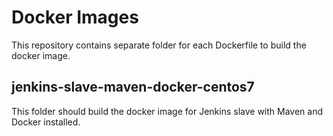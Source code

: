 # Docker Images
This repository contains separate folder for each Dockerfile to build the docker image.

## jenkins-slave-maven-docker-centos7
This folder should build the docker image for Jenkins slave with Maven and Docker installed.